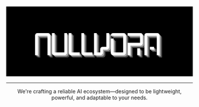 <p align="center">
  <img src="https://github.com/Nullvora/.github/blob/12f56a7c01ad2424b090652a23f060aa2e5eb328/nullvora.png" alt="Nullvora Banner" />
</p>

---

<p align="center">
  We're crafting a reliable AI ecosystem—designed to be lightweight, powerful, and adaptable to your needs.
</p>
